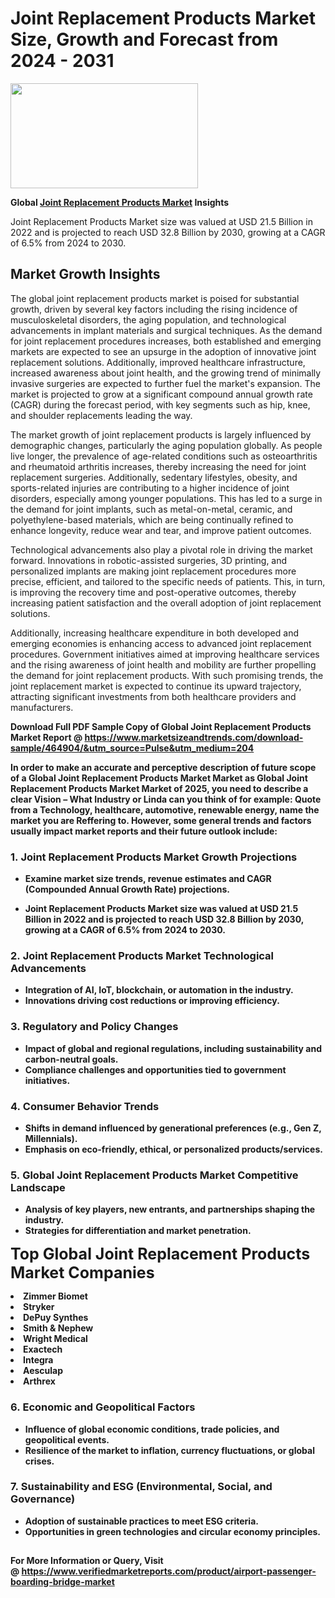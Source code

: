 <H1>Joint Replacement Products Market Size, Growth and Forecast from 2024 - 2031</H1><img class="aligncenter size-medium wp-image-584254" src="https://thirdeyenews.in/wp-content/uploads/2024/09/Global-Market-Research-300x168.jpeg" alt="" width="300" height="168" /><p><strong>Global&nbsp;<a href="https://www.marketsizeandtrends.com/download-sample/464904/&amp;utm_source=Pulse&amp;utm_medium=204">Joint Replacement Products Market</a> Insights</strong></p><p>Joint Replacement Products Market size was valued at USD 21.5 Billion in 2022 and is projected to reach USD 32.8 Billion by 2030, growing at a CAGR of 6.5% from 2024 to 2030.</p><p><h2>Market Growth Insights</h2> <p>The global joint replacement products market is poised for substantial growth, driven by several key factors including the rising incidence of musculoskeletal disorders, the aging population, and technological advancements in implant materials and surgical techniques. As the demand for joint replacement procedures increases, both established and emerging markets are expected to see an upsurge in the adoption of innovative joint replacement solutions. Additionally, improved healthcare infrastructure, increased awareness about joint health, and the growing trend of minimally invasive surgeries are expected to further fuel the market's expansion. The market is projected to grow at a significant compound annual growth rate (CAGR) during the forecast period, with key segments such as hip, knee, and shoulder replacements leading the way.</p> <p><strong></strong></p> <p>The market growth of joint replacement products is largely influenced by demographic changes, particularly the aging population globally. As people live longer, the prevalence of age-related conditions such as osteoarthritis and rheumatoid arthritis increases, thereby increasing the need for joint replacement surgeries. Additionally, sedentary lifestyles, obesity, and sports-related injuries are contributing to a higher incidence of joint disorders, especially among younger populations. This has led to a surge in the demand for joint implants, such as metal-on-metal, ceramic, and polyethylene-based materials, which are being continually refined to enhance longevity, reduce wear and tear, and improve patient outcomes.</p> <p>Technological advancements also play a pivotal role in driving the market forward. Innovations in robotic-assisted surgeries, 3D printing, and personalized implants are making joint replacement procedures more precise, efficient, and tailored to the specific needs of patients. This, in turn, is improving the recovery time and post-operative outcomes, thereby increasing patient satisfaction and the overall adoption of joint replacement solutions.</p> <p>Additionally, increasing healthcare expenditure in both developed and emerging economies is enhancing access to advanced joint replacement procedures. Government initiatives aimed at improving healthcare services and the rising awareness of joint health and mobility are further propelling the demand for joint replacement products. With such promising trends, the joint replacement market is expected to continue its upward trajectory, attracting significant investments from both healthcare providers and manufacturers.</p> <p><strong></p><p><span class=""><strong>Download Full PDF Sample Copy of Global Joint Replacement Products Market Report</strong> @ <a href="https://www.marketsizeandtrends.com/download-sample/464904/&amp;utm_source=Pulse&amp;utm_medium=204" target="_blank">https://www.marketsizeandtrends.com/download-sample/464904/&amp;utm_source=Pulse&amp;utm_medium=204</a></span></p><p>In order to make an accurate and perceptive description of future scope of a Global&nbsp;Joint Replacement Products Market Market as Global&nbsp;Joint Replacement Products Market Market of 2025, you need to describe a clear Vision &ndash; What Industry or Linda can you think of for example: Quote from a Technology, healthcare, automotive, renewable energy, name the market you are Reffering to. However, some general trends and factors usually impact market reports and their future outlook include:</p><h3>1.&nbsp;<strong>Joint Replacement Products Market Growth Projections</strong></h3><ul><li>Examine market size trends, revenue estimates and CAGR (Compounded Annual Growth Rate) projections.</li><li><p>Joint Replacement Products Market size was valued at USD 21.5 Billion in 2022 and is projected to reach USD 32.8 Billion by 2030, growing at a CAGR of 6.5% from 2024 to 2030.</p></li></ul><h3>2.&nbsp;<strong>Joint Replacement Products Market Technological Advancements</strong></h3><ul><li>Integration of AI, IoT, blockchain, or automation in the industry.</li><li>Innovations driving cost reductions or improving efficiency.</li></ul><h3>3.&nbsp;<strong>Regulatory and Policy Changes</strong></h3><ul><li>Impact of global and regional regulations, including sustainability and carbon-neutral goals.</li><li>Compliance challenges and opportunities tied to government initiatives.</li></ul><h3>4.&nbsp;<strong>Consumer Behavior Trends</strong></h3><ul><li>Shifts in demand influenced by generational preferences (e.g., Gen Z, Millennials).</li><li>Emphasis on eco-friendly, ethical, or personalized products/services.</li></ul><h3>5.&nbsp;<strong>Global Joint Replacement Products Market Competitive Landscape</strong></h3><ul><li>Analysis of key players, new entrants, and partnerships shaping the industry.</li><li>Strategies for differentiation and market penetration.</li></ul><p data-pm-slice="1 1 []"><span style="color: inherit; font-family: inherit; font-size: 25px;">Top Global Joint Replacement Products Market Companies</span></p><div class="" data-test-id=""><p><li>Zimmer Biomet</li><li> Stryker</li><li> DePuy Synthes</li><li> Smith & Nephew</li><li> Wright Medical</li><li> Exactech</li><li> Integra</li><li> Aesculap</li><li> Arthrex</li></p></div><h3>6.&nbsp;<strong>Economic and Geopolitical Factors</strong></h3><ul><li>Influence of global economic conditions, trade policies, and geopolitical events.</li><li>Resilience of the market to inflation, currency fluctuations, or global crises.</li></ul><h3>7.&nbsp;<strong>Sustainability and ESG (Environmental, Social, and Governance)</strong></h3><ul><li>Adoption of sustainable practices to meet ESG criteria.</li><li>Opportunities in green technologies and circular economy principles.</li></ul><h2><strong style="font-size: 14px;">For More Information or Query, Visit @&nbsp;</strong><a style="background-color: #ffffff; font-size: 14px;" href="https://www.marketsizeandtrends.com/report/joint-replacement-products-market/" target="_blank">https://www.verifiedmarketreports.com/product/airport-passenger-boarding-bridge-market</a></h2>
